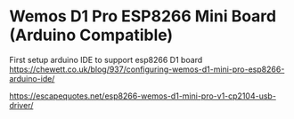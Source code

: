 # Wemos D1 Pro ESP8266 Mini Board (Arduino Compatible)

First setup arduino IDE to support esp8266 D1 board
https://chewett.co.uk/blog/937/configuring-wemos-d1-mini-pro-esp8266-arduino-ide/

https://escapequotes.net/esp8266-wemos-d1-mini-pro-v1-cp2104-usb-driver/
